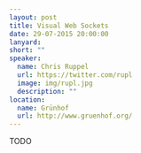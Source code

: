 ```yaml
---
layout: post
title: Visual Web Sockets
date: 29-07-2015 20:00:00
lanyard:
short: ""
speaker:
  name: Chris Ruppel
  url: https://twitter.com/rupl
  image: img/rupl.jpg
  description: ""
location:
  name: Grünhof
  url: http://www.gruenhof.org/
---
```


TODO